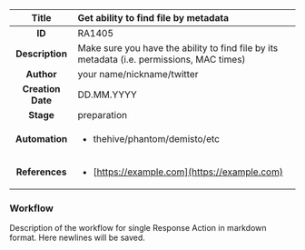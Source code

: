 | Title                       |  Get ability to find file by metadata         |
|:---------------------------:|:--------------------|
| **ID**                      | RA1405            |
| **Description**             | Make sure you have the ability to find file by its metadata (i.e. permissions, MAC times)   |
| **Author**                  | your name/nickname/twitter        |
| **Creation Date**           | DD.MM.YYYY |
| **Stage**                   | preparation         |
| **Automation** |<ul><li>thehive/phantom/demisto/etc</li></ul>|
| **References** |<ul><li>[https://example.com](https://example.com)</li></ul>|

### Workflow

Description of the workflow for single Response Action in markdown format.
Here newlines will be saved.
